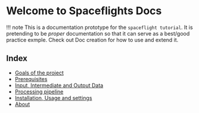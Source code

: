 # Welcome to Spaceflights Docs

!!! note
    This is a documentation prototype for the `spaceflight tutorial`. It is pretending to be *proper* documentation so that it can serve as a best/good practice exmple.
    Check out Doc creation for how to use and extend it.



## Index

- [Goals of the project](goals)
- [Prerequisites](prerequisites)
- [Input, Intermediate and Output Data](data/_Data_overview)
- [Processing pipeline](pipelines/_pipeline_overview)
- [Installation, Usage and settings](usage)
- [About](about)



